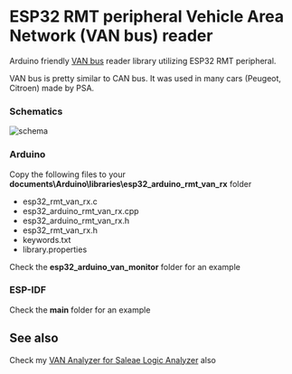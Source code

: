 # ESP32 RMT peripheral Vehicle Area Network (VAN bus) reader

Arduino friendly [VAN bus][van_network] reader library utilizing ESP32 RMT peripheral.

VAN bus is pretty similar to CAN bus. It was used in many cars (Peugeot, Citroen) made by PSA.

### Schematics

![schema](https://github.com/morcibacsi/esp32_rmt_van_rx/raw/master/schema/esp32-sn65hvd230-iso-a.png)

### Arduino
Copy the following files to your **documents\Arduino\libraries\esp32_arduino_rmt_van_rx** folder
  - esp32_rmt_van_rx.c
  - esp32_arduino_rmt_van_rx.cpp
  - esp32_arduino_rmt_van_rx.h
  - esp32_rmt_van_rx.h
  - keywords.txt
  - library.properties

Check the **esp32_arduino_van_monitor** folder for an example

### ESP-IDF

Check the **main** folder for an example



## See also
Check my [VAN Analyzer for Saleae Logic Analyzer][van_analyzer] also

[van_network]: https://en.wikipedia.org/wiki/Vehicle_Area_Network
[van_analyzer]: https://github.com/morcibacsi/VanAnalyzer/

